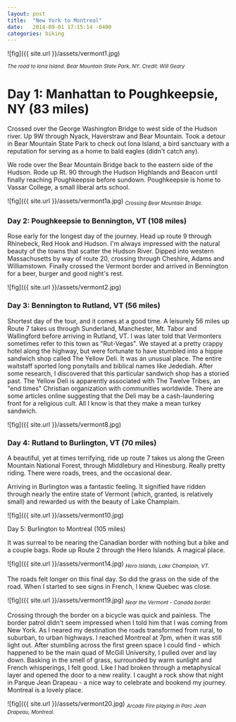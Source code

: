 ```yaml
---
layout: post
title:  "New York to Montreal"
date:   2014-09-01 17:15:14 -0400
categories: biking
---
```

![fig]({{ site.url }}/assets/vermont1.jpg)

<sub>*The road to Iona Island. Bear Mountain State Park, NY. Credit: Will Geary*</sub>

# Day 1: Manhattan to Poughkeepsie, NY (83 miles)

Crossed over the George Washington Bridge to west side of the Hudson river. Up 9W through Nyack, Haverstraw and Bear Mountain. Took a detour in Bear Mountain State Park to check out Iona Island, a bird sanctuary with a reputation for serving as a home to bald eagles (didn't catch any).

We rode over the Bear Mountain Bridge back to the eastern side of the Hudson. Rode up Rt. 90 through the Hudson Highlands and Beacon until finally reaching Poughkeepsie before sundown. Poughkeepsie is home to Vassar College, a small liberal arts school. 

![fig]({{ site.url }}/assets/vermont1a.jpg)
<sub>*Crossing Bear Mountain Bridge.*</sub>

### Day 2: Poughkeepsie to Bennington, VT (108  miles)

Rose early for the longest day of the journey. Head up route 9 through Rhinebeck, Red Hook and Hudson. I'm always impressed with the natural beauty of the towns that scatter the Hudson River. Dipped into western Massachusetts by way of route 20, crossing through Cheshire, Adams and Williamstown. Finally crossed the Vermont border and arrived in Bennington for a beer, burger and good night's rest. 

![fig]({{ site.url }}/assets/vermont2.jpg)

### Day 3: Bennington to Rutland, VT (56 miles)

Shortest day of the tour, and it comes at a good time. A leisurely 56 miles up Route 7 takes us through Sunderland, Manchester, Mt. Tabor and Wallingford before arriving in Rutland, VT. I was later told that Vermonters sometimes refer to this town as "Rut-Vegas". We stayed at a pretty crappy hotel along the highway, but were fortunate to have stumbled into a hippie sandwich shop called The Yellow Deli. It was an unusual place. The entire waitstaff sported long ponytails and biblical names like Jedediah. After some research, I discovered that this particular sandwich shop has a storied past. The Yellow Deli is apparently associated with The Twelve Tribes, an "end times" Christian organization with communities worldwide. There are some articles online suggesting that the Deli may be a cash-laundering front for a religious cult. All I know is that they make a mean turkey sandwich.

![fig]({{ site.url }}/assets/vermont8.jpg)

### Day 4: Rutland to Burlington, VT (70 miles)

A beautiful, yet at times terrifying, ride up route 7 takes us along the Green Mountain National Forest, through Middlebury and Hinesburg. Really pretty riding. There were roads, trees, and the occasional dear.

Arriving in Burlington was a fantastic feeling. It signified have ridden through nearly the entire state of Vermont (which, granted, is relatively small) and rewarded us with the beauty of Lake Champlain.

![fig]({{ site.url }}/assets/vermont10.jpg)

Day 5: Burlington to Montreal (105 miles)

It was surreal to be nearing the Canadian border with nothing but a bike and a couple bags. Rode up Route 2 through the Hero Islands. A magical place.

![fig]({{ site.url }}/assets/vermont14.jpg)
<sub>*Hero Islands, Lake Champlain, VT.*</sub>

The roads felt longer on this final day. So did the grass on the side of the road. When I started to see signs in French, I knew Quebec was close.

![fig]({{ site.url }}/assets/vermont19.jpg)
<sub>*Near the Vermont - Canada border.*</sub>

Crossing through the border on a bicycle was quick and painless. The border patrol didn't seem impressed when I told him that I was coming from New York. As I neared my destination the roads transformed from rural, to suburban, to urban highways. I reached Montreal at 7pm, when it was still light out. After stumbling across the first green space I could find - which happened to be the main quad of McGill University, I pulled over and lay down. Basking in the smell of grass, surrounded by warm sunlight and French whisperings, I felt good. Like I had broken through a metaphysical layer and opened the door to a new reality. I caught a rock show that night in Parque Jean Drapeau - a nice way to celebrate and bookend my journey. Montreal is a lovely place.

![fig]({{ site.url }}/assets/vermont20.jpg)
<sub>*Arcade Fire playing in Parc Jean Drapeau, Montreal.*</sub>









